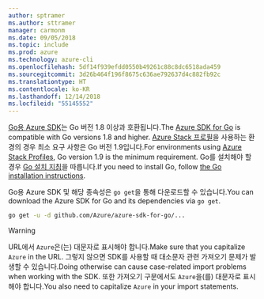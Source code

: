 ```yaml
---
author: sptramer
ms.author: sttramer
manager: carmonm
ms.date: 09/05/2018
ms.topic: include
ms.prod: azure
ms.technology: azure-cli
ms.openlocfilehash: 5df14f939efdd0550b49261c88c8dc6518ada459
ms.sourcegitcommit: 3d26b464f196f8675c636ae792637d4c882fb92c
ms.translationtype: HT
ms.contentlocale: ko-KR
ms.lasthandoff: 12/14/2018
ms.locfileid: "55145552"
---
```

<span data-ttu-id="0ef2a-101">[Go용 Azure SDK](https://github.com/Azure/azure-sdk-for-go)는 Go 버전 1.8 이상과 호환됩니다.</span><span class="sxs-lookup"><span data-stu-id="0ef2a-101">The [Azure SDK for Go](https://github.com/Azure/azure-sdk-for-go) is compatible with Go versions 1.8 and higher.</span></span> <span data-ttu-id="0ef2a-102">[Azure Stack 프로필](/azure/azure-stack/user/azure-stack-version-profiles-go)을 사용하는 환경의 경우 최소 요구 사항은 Go 버전 1.9입니다.</span><span class="sxs-lookup"><span data-stu-id="0ef2a-102">For environments using [Azure Stack Profiles](/azure/azure-stack/user/azure-stack-version-profiles-go), Go version 1.9 is the minimum requirement.</span></span>
<span data-ttu-id="0ef2a-103">Go를 설치해야 할 경우 [Go 설치 지침](https://golang.org/doc/install)을 따릅니다.</span><span class="sxs-lookup"><span data-stu-id="0ef2a-103">If you need to install Go, follow [the Go installation instructions](https://golang.org/doc/install).</span></span>

<span data-ttu-id="0ef2a-104">Go용 Azure SDK 및 해당 종속성은 `go get`을 통해 다운로드할 수 있습니다.</span><span class="sxs-lookup"><span data-stu-id="0ef2a-104">You can download the Azure SDK for Go and its dependencies via `go get`.</span></span>

```bash
go get -u -d github.com/Azure/azure-sdk-for-go/...
```

> [!WARNING]
> <span data-ttu-id="0ef2a-105">URL에서 `Azure`은(는) 대문자로 표시해야 합니다.</span><span class="sxs-lookup"><span data-stu-id="0ef2a-105">Make sure that you capitalize `Azure` in the URL.</span></span> <span data-ttu-id="0ef2a-106">그렇지 않으면 SDK를 사용할 때 대소문자 관련 가져오기 문제가 발생할 수 있습니다.</span><span class="sxs-lookup"><span data-stu-id="0ef2a-106">Doing otherwise can cause case-related import problems when working with the SDK.</span></span> <span data-ttu-id="0ef2a-107">또한 가져오기 구문에서도 `Azure`을(를) 대문자로 표시해야 합니다.</span><span class="sxs-lookup"><span data-stu-id="0ef2a-107">You also need to capitalize `Azure` in your import statements.</span></span>
